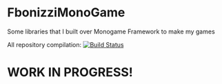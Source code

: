# FbonizziMonoGame
Some libraries that I built over Monogame Framework to make my games 

All repository compilation: [![Build Status](https://flowsoftproject.visualstudio.com/GithubOpenSource/_apis/build/status/All%20repository%20compilation)](https://flowsoftproject.visualstudio.com/GithubOpenSource/_build/latest?definitionId=10)

# WORK IN PROGRESS!
